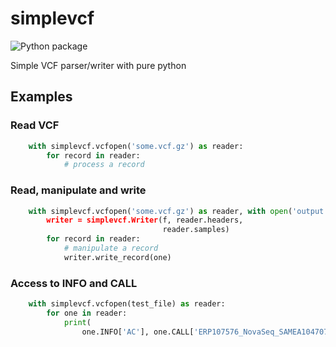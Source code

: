 # simplevcf

![Python package](https://github.com/informationsea/simplevcf-py/workflows/Python%20package/badge.svg)

Simple VCF parser/writer with pure python

## Examples

### Read VCF

```python
    with simplevcf.vcfopen('some.vcf.gz') as reader:
        for record in reader:
            # process a record
```


### Read, manipulate and write

```python
    with simplevcf.vcfopen('some.vcf.gz') as reader, with open('output.vcf) as f:
        writer = simplevcf.Writer(f, reader.headers,
                                  reader.samples)
        for record in reader:
            # manipulate a record
            writer.write_record(one)
```

### Access to INFO and CALL

```python
    with simplevcf.vcfopen(test_file) as reader:
        for one in reader:
            print(
                one.INFO['AC'], one.CALL['ERP107576_NovaSeq_SAMEA104707359']['GT'][0])
```